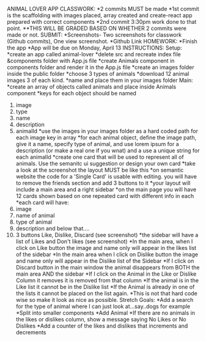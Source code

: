 ANIMAL LOVER APP
CLASSWORK: 
*2 commits MUST be made
*1st commit is the scaffolding with images placed, array created and create-react app prepared with correct components
*2nd commit 3:30pm work done to that point.
**THIS WILL BE GRADED BASED ON WHETHER 2 commits were made or not.
SUBMIT:
*Screenshots- Two screenshots for classwork (Github commits), One view screenshot.
*Github Link
HOMEWORK:
*Finish the app
*App will be due on Monday, April 13
INSTRUCTIONS:
Setup:
*create an app called animal-lover
*delete src and recreate index file &components folder with App.js file
*create Animals component in components folder and render it in the App.js file
*create an images folder inside the public folder
*choose 3 types of animals
*download 12 animal images 3 of each kind.
*name and place them in your images folder
Main:
*create an array of objects called animals and place inside Animals component
*keys for each object should be named
 1. image
 2. type
 3. name
 4. description
 5. animalId
*use the images in your images folder as a hard coded path for each image key in array
*for each animal object, define the image path, give it a name, specify type of animal, and use lorem ipsum for a description (or make a real one if you wnat) and a use a unique string for each animalId
*create one card that will be used to represent all of animals. Use the semanitc ui suggestion or design your own card 
*take a look at the screenshot the layout MUST be like this
*on semantic website the code for a 'Single Card' is usable with editing. you will have to remove the friends section and add 3 buttons to it
*your layout will include a main area and a right sidebar
*on the main page you will have 12 cards shown based on one repeated card with different info in each
*each card will have:
 1. image
 2. name of animal
 3. type of animal
 4. description and below that….
 5. 3 buttons Like, Dislike, Discard (see screenshot)
*the sidebar will have a list of Likes and Don't likes (see screenshot)
*In the main area, when I click on Like button the image and name only will appear in the likes list of the sidebar
*In the main area when I click on Dislike button the image and name only will appear in the Dislike list of the Sidebar 
*If I click on Discard button in the main window the animal disappears from BOTH the main area AND the sidebar
*If I click on the Animal in the Like or Dislike Column it removes it is removed from that column
*If the animal is in the Like list it cannot be in the Dislike list
*If the Animal is already in one of the lists it cannot be placed on the list again.
*This is not that hard code wise so make it look as nice as possible.
Stretch Goals:
*Add a search for the type of animal where I can just look at…say..dogs for example
*Split into smaller components
*Add Animal
*If there are no animals in the likes or dislikes column, show a message saying No Likes or No Dislikes
*Add a counter of the likes and dislikes that increments and decrements
